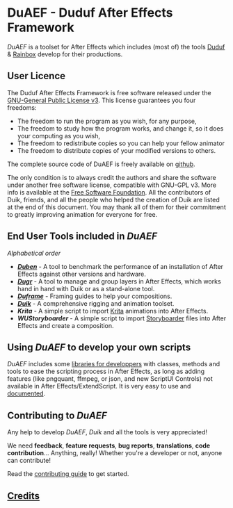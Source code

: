 # DuAEF - Duduf After Effects Framework

*DuAEF* is a toolset for After Effects which includes (most of) the tools [Duduf](http://duduf.com) & [Rainbox](https://rainboxprod.coop) develop for their productions.

## User Licence

The Duduf After Effects Framework is free software released under the [GNU-General Public License v3](https://github.com/Rainbox-dev/DuAEF_Duik/blob/master/LICENSE). This license guarantees you four freedoms:

- The freedom to run the program as you wish, for any purpose,  
- The freedom to study how the program works, and change it, so it does your computing as you wish,  
- The freedom to redistribute copies so you can help your fellow animator  
- The freedom to distribute copies of your modified versions to others.

The complete source code of DuAEF is freely available on [github]().

The only condition is to always credit the authors and share the software under another free software license, compatible with GNU-GPL v3.
More info is available at the [Free Software Foundation](http://www.fsf.org).
All the contributors of Duik, friends, and all the people who helped the creation of Duik are listed at the end of this document. You may thank all of them for their commitment to greatly improving animation for everyone for free.

## End User Tools included in *DuAEF*

*Alphabetical order*

- ***[Duben](https://github.com/Rainbox-dev/DuAEF_Duik/wiki/Duben)*** - A tool to benchmark the performance of an installation of After Effects against other versions and hardware.
- ***[Dugr](https://github.com/Rainbox-dev/DuAEF_Duik/wiki/Dugr)*** - A tool to manage and group layers in After Effects, which works hand in hand with Duik or as a stand-alone tool.
- ***[Duframe](https://github.com/Rainbox-dev/DuAEF_Duik/wiki/Duframe)*** - Framing guides to help your compositions.
- ***[Duik](https://github.com/Rainbox-dev/DuAEF_Duik/wiki/Duik)*** - A comprehensive rigging and animation toolset.
- ***Krita*** - A simple script to import [Krita](https://krita.org) animations into After Effects.
- ***WUStoryboarder*** - A simple script to import [Storyboarder](https://wonderunit.com/storyboarder/) files into After Effects and create a composition.

## Using *DuAEF* to develop your own scripts

*DuAEF* includes some [libraries for developpers](https://github.com/Rainbox-dev/DuAEF_Duik/tree/master/src) with classes, methods and tools to ease the scripting process in After Effects, as long as adding features (like pngquant, ffmpeg, or json, and new ScriptUI Controls) not available in After Effects/ExtendScript. It is very easy to use and [documented](https://rainbox-dev.github.io/DuAEF_Duik/).

## Contributing to *DuAEF*

Any help to develop *DuAEF*, *Duik* and all the tools is very appreciated!

We need **feedback**, **feature requests**, **bug reports**, **translations**, **code contribution**... Anything, really! Whether you're a developer or not, anyone can contribute!

Read the [contributing guide](https://github.com/Rainbox-dev/DuAEF_Duik/wiki/Contributing-Guide) to get started.

## [Credits](https://github.com/Rainbox-dev/DuAEF_Duik/wiki/Credits)

